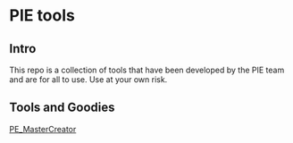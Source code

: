 # PIE tools

## Intro

This repo is a collection of tools that have been developed by the PIE team and are for all to use.
Use at your own risk.

## Tools and Goodies

[PE_MasterCreator](https://github.com/puppetlabs/PIE_Tools/blob/master/PE_MasterCreator)
